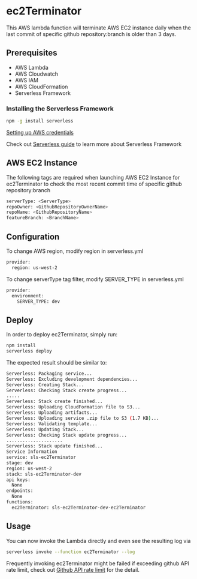 <!--
title: 'ec2Terminator in node.js'
description: 'This AWS lambda function will terminate AWS EC2 instance daily when the last commit of specific github repository:branch is older than 3 days.'
layout: Doc
framework: v1
platform: AWS
language: nodeJS
authorName: 'Tony Lee'
-->
# ec2Terminator
This AWS lambda function will terminate AWS EC2 instance daily when the last commit of specific github repository:branch is older than 3 days.

## Prerequisites

- AWS Lambda
- AWS Cloudwatch
- AWS IAM
- AWS CloudFormation
- Serverless Framework

### Installing the Serverless Framework ###

```bash
npm -g install serverless
```
[Setting up AWS credentials](https://serverless.com/framework/docs/providers/aws/guide/credentials/)


Check out [Serverless guide](https://serverless.com/framework/docs/providers/aws/) to learn more about Serverless Framework

## AWS EC2 Instance

The following tags are required when launching AWS EC2 Instance for ec2Terminator to check the most recent commit time of specific github repository:branch

```bash
serverType: <ServerType>
repoOwner: <GithubRepositoryOwnerName>
repoName: <GithubRepositoryName>
featureBranch: <BranchName>
```

## Configuration
To change AWS region, modify region in serverless.yml
```bash
provider:
  region: us-west-2
```
To change serverType tag filter, modify SERVER_TYPE in serverless.yml 
```bash
provider:
  environment:
    SERVER_TYPE: dev
```

## Deploy

In order to deploy ec2Terminator, simply run:

```bash
npm install
serverless deploy
```

The expected result should be similar to:

```bash
Serverless: Packaging service...
Serverless: Excluding development dependencies...
Serverless: Creating Stack...
Serverless: Checking Stack create progress...
.....
Serverless: Stack create finished...
Serverless: Uploading CloudFormation file to S3...
Serverless: Uploading artifacts...
Serverless: Uploading service .zip file to S3 (1.7 KB)...
Serverless: Validating template...
Serverless: Updating Stack...
Serverless: Checking Stack update progress...
.....................
Serverless: Stack update finished...
Service Information
service: sls-ec2Terminator
stage: dev
region: us-west-2
stack: sls-ec2Terminator-dev
api keys:
  None
endpoints:
  None
functions:
  ec2Terminator: sls-ec2Terminator-dev-ec2Terminator
```

## Usage

You can now invoke the Lambda directly and even see the resulting log via

```bash
serverless invoke --function ec2Terminator --log
```

Frequently invoking ec2Terminator might be failed if exceeding github API rate limit, check out [Github API rate limit](https://developer.github.com/v3/rate_limit/) for the detail.